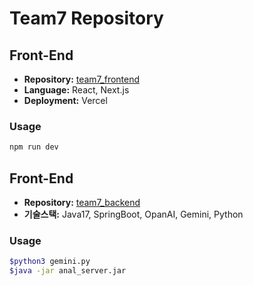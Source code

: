 # Team7 Repository

## Front-End
- **Repository:** [team7_frontend](https://github.com/hanghae-hackathon/team7_frontend)
- **Language:** React, Next.js
- **Deployment:** Vercel

### Usage
```bash
npm run dev
```

## Front-End
- **Repository:** [team7_backend](https://github.com/hanghae-hackathon/team7_backend)
- **기술스택:** Java17, SpringBoot, OpanAI, Gemini, Python

### Usage
```bash
$python3 gemini.py
$java -jar anal_server.jar
```

